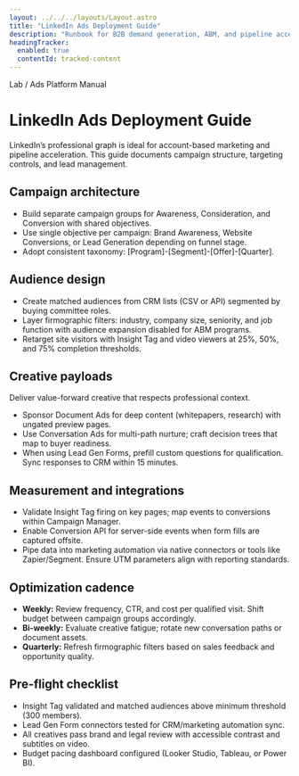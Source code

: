 ```yaml
---
layout: ../../../layouts/Layout.astro
title: "LinkedIn Ads Deployment Guide"
description: "Runbook for B2B demand generation, ABM, and pipeline acceleration on LinkedIn."
headingTracker:
  enabled: true
  contentId: tracked-content
---
```

<div class="container" id="tracked-content">
  <p class="supertitle mono">Lab / Ads Platform Manual</p>
  <h1>LinkedIn Ads Deployment Guide</h1>
  <p class="intro">LinkedIn’s professional graph is ideal for account-based marketing and pipeline acceleration. This guide documents campaign structure, targeting controls, and lead management.</p>

  <section>
    <h2>Campaign architecture</h2>
    <ul>
      <li>Build separate campaign groups for Awareness, Consideration, and Conversion with shared objectives.</li>
      <li>Use single objective per campaign: Brand Awareness, Website Conversions, or Lead Generation depending on funnel stage.</li>
      <li>Adopt consistent taxonomy: <span class="mono">[Program]-[Segment]-[Offer]-[Quarter]</span>.</li>
    </ul>
  </section>

  <section>
    <h2>Audience design</h2>
    <ul>
      <li>Create matched audiences from CRM lists (CSV or API) segmented by buying committee roles.</li>
      <li>Layer firmographic filters: industry, company size, seniority, and job function with audience expansion disabled for ABM programs.</li>
      <li>Retarget site visitors with Insight Tag and video viewers at 25%, 50%, and 75% completion thresholds.</li>
    </ul>
  </section>

  <section>
    <h2>Creative payloads</h2>
    <p>Deliver value-forward creative that respects professional context.</p>
    <ul>
      <li>Sponsor Document Ads for deep content (whitepapers, research) with ungated preview pages.</li>
      <li>Use Conversation Ads for multi-path nurture; craft decision trees that map to buyer readiness.</li>
      <li>When using Lead Gen Forms, prefill custom questions for qualification. Sync responses to CRM within 15 minutes.</li>
    </ul>
  </section>

  <section>
    <h2>Measurement and integrations</h2>
    <ul>
      <li>Validate Insight Tag firing on key pages; map events to conversions within Campaign Manager.</li>
      <li>Enable Conversion API for server-side events when form fills are captured offsite.</li>
      <li>Pipe data into marketing automation via native connectors or tools like Zapier/Segment. Ensure UTM parameters align with reporting standards.</li>
    </ul>
  </section>

  <section>
    <h2>Optimization cadence</h2>
    <ul>
      <li><strong>Weekly:</strong> Review frequency, CTR, and cost per qualified visit. Shift budget between campaign groups accordingly.</li>
      <li><strong>Bi-weekly:</strong> Evaluate creative fatigue; rotate new conversation paths or document assets.</li>
      <li><strong>Quarterly:</strong> Refresh firmographic filters based on sales feedback and opportunity quality.</li>
    </ul>
  </section>

  <section>
    <h2>Pre-flight checklist</h2>
    <ul>
      <li>Insight Tag validated and matched audiences above minimum threshold (300 members).</li>
      <li>Lead Gen Form connectors tested for CRM/marketing automation sync.</li>
      <li>All creatives pass brand and legal review with accessible contrast and subtitles on video.</li>
      <li>Budget pacing dashboard configured (Looker Studio, Tableau, or Power BI).</li>
    </ul>
  </section>
</div>
